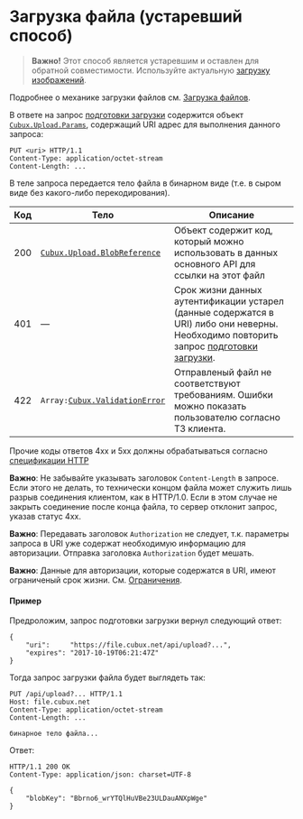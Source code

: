 Загрузка файла (устаревший способ)
==================================

> **Важно!** Этот способ является устаревшим и оставлен для обратной
> совместимости. Используйте актуальную [загрузку изображений][upload-image].

Подробнее о механике загрузки файлов см. [Загрузка файлов][uploads].

В ответе на запрос [подготовки загрузки][uploader] содержится объект
[`Cubux.Upload.Params`][Cubux.Upload.Params], содержащий URI адрес
для выполнения данного запроса:

```
PUT <uri> HTTP/1.1
Content-Type: application/octet-stream
Content-Length: ...
```

В теле запроса передается тело файла в бинарном виде (т.е. в сыром виде
без какого-либо перекодирования).

Код | Тело | Описание
--- | ---- | --------
200 | [`Cubux.Upload.BlobReference`][Cubux.Upload.BlobReference] | Объект содержит код, который можно использовать в данных основного API для ссылки на этот файл
401 | — | Срок жизни данных аутентификации устарел (данные содержатся в URI) либо они неверны. Необходимо повторить запрос [подготовки загрузки][uploader].
422 | `Array:`[`Cubux.ValidationError`][Cubux.ValidationError] | Отправленый файл не соответствуют требованиям. Ошибки можно показать пользователю согласно ТЗ клиента.

Прочие коды ответов 4xx и 5xx должны обрабатываться согласно
[спецификации HTTP][http]

**Важно**: Не забывайте указывать заголовок `Content-Length` в запросе.
Если этого не делать, то технически концом файла может служить лишь
разрыв соединения клиентом, как в HTTP/1.0. Если в этом случае не
закрыть соединение после конца файла, то сервер отклонит запрос, указав
статус 4xx.

**Важно**: Передавать заголовок `Authorization` не следует, т.к.
параметры запроса в URI уже содержат необходимую информацию для
авторизации. Отправка заголовка `Authorization` будет мешать.

**Важно**: Данные для авторизации, которые содержатся в URI, имеют
ограниченый срок жизни. См. [Ограничения][limitations].


#### Пример

Предроложим, запрос подготовки загрузки вернул следующий ответ:

    {
        "uri":     "https://file.cubux.net/api/upload?...",
        "expires": "2017-10-19T06:21:47Z"
    }

Тогда запрос загрузки файла будет выглядеть так:

    PUT /api/upload?... HTTP/1.1
    Host: file.cubux.net
    Content-Type: application/octet-stream
    Content-Length: ...

    бинарное тело файла...

Ответ:

    HTTP/1.1 200 OK
    Content-Type: application/json: charset=UTF-8

    {
        "blobKey": "Bbrno6_wrYTQlHuVBe23ULDauANXpWge"
    }


[http]: https://tools.ietf.org/html/rfc7231
[limitations]: ../20-limitations.md
[upload-image]: ./upload-image.md
[uploader]: ./uploader.old.md
[uploads]: ../10-uploads.old.md
[Cubux.Upload.BlobReference]: ../../type/upload/blob-reference.md
[Cubux.Upload.Params]: ../../type/upload/params.md
[Cubux.ValidationError]: ../../type/validation-error.md
